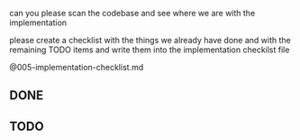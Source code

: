 can you please scan the codebase and see where we are with the implementation

please create a checklist with the things we already have done and with the remaining TODO items and write them into the implementation checkilst file

@005-implementation-checklist.md 


## DONE

## TODO